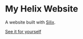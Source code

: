 # My Helix Website
A website built with [Silix](https://www.silex.me/).

[See it for yourself](https://repeatedkibbles.github.io/My-Helix-Website/)
